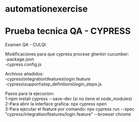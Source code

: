 # automationexercise
Prueba tecnica QA - CYPRESS
=======
Examen QA - CULQI

Modificaciones para que cypress procese gherkin cucumber:<br>
-package.json<br>
-cypress.config.js <br>

Archivos añadidos:<br>
-cypress\integration\features\login.feature<br>
-cypress\support\step_definitions\login_steps.js<br>

Pasos para la ejecucion:<br>
1-npm install cypress --save-dev (si no tiene el node_modules)<br>
2-Para abrir la interface grafica: npx cypress open<br>
3-Para ejecutar el feature por comando: npx cypress run --spec "cypress/integration/features/login.feature" --browser chrome<br>
